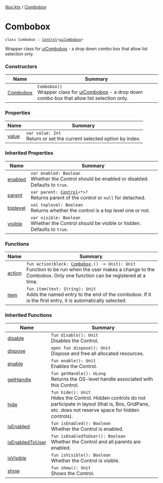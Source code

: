 [libui.ktx](../README.md) / [Combobox](README.md)

# Combobox

`class Combobox : `[`Control`](../-control/README.md)`<`[`uiCombobox`](../../libui/ui-combobox.md)`>`

Wrapper class for [uiCombobox](../../libui/ui-combobox.md) - a drop down combo box that allow list selection only.

### Constructors

| Name | Summary |
|---|---|
| [Combobox](-combobox.md) | `Combobox()`<br>Wrapper class for [uiCombobox](../../libui/ui-combobox.md) - a drop down combo box that allow list selection only. |

### Properties

| Name | Summary |
|---|---|
| [value](value.md) | `var value: Int`<br>Return or set the current selected option by index. |

### Inherited Properties

| Name | Summary |
|---|---|
| [enabled](../-control/enabled.md) | `var enabled: Boolean`<br>Whether the Control should be enabled or disabled. Defaults to `true`. |
| [parent](../-control/parent.md) | `var parent: `[`Control`](../-control/README.md)`<*>?`<br>Returns parent of the control or `null` for detached. |
| [toplevel](../-control/toplevel.md) | `val toplevel: Boolean`<br>Returns whether the control is a top level one or not. |
| [visible](../-control/visible.md) | `var visible: Boolean`<br>Whether the Control should be visible or hidden. Defaults to `true`. |

### Functions

| Name | Summary |
|---|---|
| [action](action.md) | `fun action(block: `[`Combobox`](README.md)`.() -> Unit): Unit`<br>Function to be run when the user makes a change to the Combobox. Only one function can be registered at a time. |
| [item](item.md) | `fun item(text: String): Unit`<br>Adds the named entry to the end of the combobox. If it is the first entry, it is automatically selected. |

### Inherited Functions

| Name | Summary |
|---|---|
| [disable](../-control/disable.md) | `fun disable(): Unit`<br>Disables the Control. |
| [dispose](../-control/dispose.md) | `open fun dispose(): Unit`<br>Dispose and free all allocated resources. |
| [enable](../-control/enable.md) | `fun enable(): Unit`<br>Enables the Control. |
| [getHandle](../-control/get-handle.md) | `fun getHandle(): ULong`<br>Returns the OS-level handle associated with this Control. |
| [hide](../-control/hide.md) | `fun hide(): Unit`<br>Hides the Control. Hidden controls do not participate in layout (that is, Box, GridPane, etc. does not reserve space for hidden controls). |
| [isEnabled](../-control/is-enabled.md) | `fun isEnabled(): Boolean`<br>Whether the Control is enabled. |
| [isEnabledToUser](../-control/is-enabled-to-user.md) | `fun isEnabledToUser(): Boolean`<br>Whether the Control and all parents are enabled. |
| [isVisible](../-control/is-visible.md) | `fun isVisible(): Boolean`<br>Whether the Control is visible. |
| [show](../-control/show.md) | `fun show(): Unit`<br>Shows the Control. |
